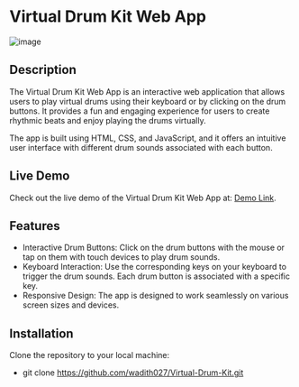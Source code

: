Virtual Drum Kit Web App
========================

![image](https://github.com/wadith027/Virtual-Drum-Kit/assets/38046218/62619ab6-d85f-4403-a57d-eb1e0a62107c)


Description
-----------
The Virtual Drum Kit Web App is an interactive web application that allows users to play virtual drums using their keyboard or by clicking on the drum buttons. It provides a fun and engaging experience for users to create rhythmic beats and enjoy playing the drums virtually.

The app is built using HTML, CSS, and JavaScript, and it offers an intuitive user interface with different drum sounds associated with each button.

Live Demo
---------

Check out the live demo of the Virtual Drum Kit Web App at: [Demo Link](https://wadith-drumkit.netlify.app/).

Features
--------
- Interactive Drum Buttons: Click on the drum buttons with the mouse or tap on them with touch devices to play drum sounds.
- Keyboard Interaction: Use the corresponding keys on your keyboard to trigger the drum sounds. Each drum button is associated with a specific key.
- Responsive Design: The app is designed to work seamlessly on various screen sizes and devices.

Installation
------------
Clone the repository to your local machine:
- git clone https://github.com/wadith027/Virtual-Drum-Kit.git
